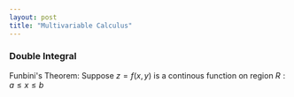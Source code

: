 ```yaml
---
layout: post
title: "Multivariable Calculus"
---
```


### Double Integral
Funbini's Theorem: Suppose $z=f(x,y)$ is a continous function on region $R:a\leq x\leq b$
